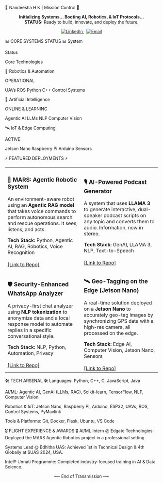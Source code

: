 🚀 Nandeesha H K | Mission Control 🚀
<p align="center">
<strong>Initializing Systems... Booting AI, Robotics, & IoT Protocols...</strong><br>
<strong>STATUS:</strong> Ready to build, innovate, and deploy the future.
</p>

<p align="center">
<a href="https://www.google.com/search?q=https://www.linkedin.com/in/NandeeshaHK" target="_blank">
<img src="https://www.google.com/search?q=https://img.shields.io/badge/LinkedIn-0077B5%3Fstyle%3Dfor-the-badge%26logo%3Dlinkedin%26logoColor%3Dwhite" alt="LinkedIn"/>
</a>
&nbsp;
<a href="mailto:nandeeshahk875@gmail.com">
<img src="https://www.google.com/search?q=https://img.shields.io/badge/Email-D14836%3Fstyle%3Dfor-the-badge%26logo%3Dgmail%26logoColor%3Dwhite" alt="Email"/>
</a>
</p>

📊 CORE SYSTEMS STATUS 📊
System

Status

Core Technologies

🤖 Robotics & Automation

OPERATIONAL

UAVs ROS Python C++ Control Systems

🧠 Artificial Intelligence

ONLINE & LEARNING

Agentic AI LLMs NLP Computer Vision

🛰️ IoT & Edge Computing

ACTIVE

Jetson Nano Raspberry Pi Arduino Sensors

⚡ FEATURED DEPLOYMENTS ⚡
<table>
<tr>
<td width="50%">
<h3>🤖 MARS: Agentic Robotic System</h3>
<p>An environment-aware robot using an <strong>Agentic RAG model</strong> that takes voice commands to perform autonomous search and rescue operations. It sees, listens, and acts.</p>
<strong>Tech Stack:</strong> Python, Agentic AI, RAG, Robotics, Voice Recognition
<br><br>
<a href="#">[Link to Repo]</a>
</td>
<td width="50%">
<h3>🎙️ AI-Powered Podcast Generator</h3>
<p>A system that uses <strong>LLAMA 3</strong> to generate interactive, dual-speaker podcast scripts on any topic and converts them to audio. Information, now in stereo.</p>
<strong>Tech Stack:</strong> GenAI, LLAMA 3, NLP, Text-to-Speech
<br><br>
<a href="#">[Link to Repo]</a>
</td>
</tr>
<tr>
<td width="50%">
<h3>🛡️ Security-Enhanced WhatsApp Analyzer</h3>
<p>A privacy-first chat analyzer using <strong>NLP tokenization</strong> to anonymize data and a local response model to automate replies in a specific conversational style.</p>
<strong>Tech Stack:</strong> NLP, Python, Automation, Privacy
<br><br>
<a href="#">[Link to Repo]</a>
</td>
<td width="50%">
<h3>🛰️ Geo-Tagging on the Edge (Jetson Nano)</h3>
<p>A real-time solution deployed on a <strong>Jetson Nano</strong> to accurately geo-tag images by synchronizing GPS data with a high-res camera, all processed on the edge.</p>
<strong>Tech Stack:</strong> Edge AI, Computer Vision, Jetson Nano, Sensors
<br><br>
<a href="#">[Link to Repo]</a>
</td>
</tr>
</table>

🛠️ TECH ARSENAL 🛠️
Languages: Python, C++, C, JavaScript, Java

AI/ML: Agentic AI, GenAI (LLMs, RAG), Scikit-learn, TensorFlow, NLP, Computer Vision

Robotics & IoT: Jetson Nano, Raspberry Pi, Arduino, ESP32, UAVs, ROS, Control Systems, PyMavlink

Tools & Platforms: Git, Docker, Flask, Ubuntu, VS Code

🎖️ FLIGHT EXPERIENCE & AWARDS 🎖️
AI/ML Intern @ Edgate Technologies: Deployed the MARS Agentic Robotics project in a professional setting.

Systems Lead @ Edhitha UAS: Achieved 1st in Technical Design & 4th Globally at SUAS 2024, USA.

Intel® Unnati Programme: Completed industry-focused training in AI & Data Science.

<p align="center">
--- End of Transmission ---
</p>
